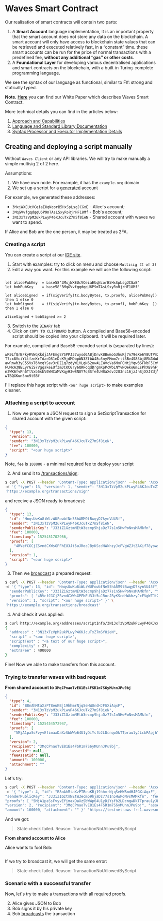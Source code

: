 # Waves Smart Contract

Our realisation of smart contracts will contain two parts:

1. A **Smart Account** language implementation, It is an important property that the smart account does not store any data on the blockchain. A smart account will only have access to blockchain state values that can be retrieved and executed relatively fast, in a “constant” time. these smart accounts can be run for the price of normal transactions with a predefined fee, **without any additional “gas” or other costs**.
2. A **Foundational Layer** for developing various decentralised applications and smart contracts on the blockchain, with a built-in Turing-complete programming language.

We see the syntax of our language as functional, similar to F\#: strong and statically typed.

**Note.** [**Here**](https://wavesplatform.com/files/docs/white_paper_waves_smart_contracts.pdf) you can find our White Paper which describes Waves Smart Contract.

More technical details you can find in the articles below:

1. [Approach and Capabilities](./waves-contracts-language-description/approach-and-capabilities.md)
2. [Language and Standard Library Documentation](waves-contracts-language-description/language-description.md)
3. [Syntax Processor and Executor Implementation Details](waves-contracts-language-description/implementation-details.md)

## Creating and deploying a script manually

Without `Waves Client` or any API libraries. We will try to make manually a simple multisig 2 of 2 here.

Assumptions:
1. We have own node. For example, it has the `example.org` domain
2. We set up a script for a [generated](../development-and-api/waves-node-rest-api/address.md#post-addresses) account

For example, we generated these addresses:
* `3MxjWXEUcVCeiaEUqNcorB5HxSpLsgJCGxE` - Alice's account;
* `3MqGVvfgqdqqU6P9mTAsLSxyRoRjrHF18Mf` - Bob's account;
* `3N13xTzVpM2ukPLwyP46KJcuTxZ7mSf8ieN` - Shared account with waves we want to spend.

If Alice and Bob are the one person, it may be treated as 2FA.

### Creating a script

You can create a script at our [IDE site](http://ide.wavesplatform.com/).

1. Start with examples: try to click on menu and choose `Multisig (2 of 3)`
2. Edit a way you want. For this example we will use the following script:

  ```

  let alicePubKey  = base58'3MxjWXEUcVCeiaEUqNcorB5HxSpLsgJCGxE'
  let bobPubKey    = base58'3MqGVvfgqdqqU6P9mTAsLSxyRoRjrHF18Mf'

  let aliceSigned  = if(sigVerify(tx.bodyBytes, tx.proof0, alicePubKey)) then 1 else 0
  let bobSigned    = if(sigVerify(tx.bodyBytes, tx.proof1, bobPubKey  )) then 1 else 0

  aliceSigned + bobSigned >= 2

  ```

3. Switch to the `BINARY` tab
4. Click on `COPY TO CLIPBOARD` button. A compiled and Base58-encoded script should be copied into your clipboard. It will be required later.

For example, compiled and Base58-encoded script is (separated by lines):
```
wR9LfQrBFkyRVWqKkdjJAFEmgEYSPPJ37wysd6ABjDnvKBBwmoGUhuKj7n79eXe6Y8UTPmZsdAGTcu84xMDwXPXcKbcHbahS9QXsySCUYWnkaeWsVvoPmrmDMaPZakqpy
T7zx8VciYLtfznKrTdaeD81eDsK9jdMDbpWN3ZfbW48u5nyFMmm7rtt3Bv4S83bj8ENAWub16qUeGUzMEvTWDogd1rWPuXz2HZxpjYoYDaat9TmoxhXbAvT91MWSzL3mi
awRnwh3yC5SVxT6hxqYSav3rDZ1q7zdyW1VLgN62uwALEWVcVa6MyFCNt1Yqw3SFkbF5CmV7NVVTaeVbPdf4QLi9zn8W1ZReArHhuxj9G6zxDWdJ1vgKEYypMXQQQZUum
FUMxA38ELyrGiS7VgqakeEUf3mJCKCGry6QRFoqdDrgmKpPcWbLNYvNQeko6mLsPhXB9hFjGMMsXUycBtuHtd3UbShdK3Hwmj4e5fRVfstjhXPHP35JUCrKkFwYrcsHom
n3WK6fvPn6TtVxb6sbV6WHCaMVKqyH3w8N8Y7qBSfe4UH8aXdvJ2U3nc16jzJhSjXXJZdjYGCLoJM3GzAvyh99q6kNE3fRbweuEW4SECKkCJNWDMvBghBjhVTgoDkuQvr
wTBQXKun5nx9tSBf
```

I'll replace this huge script with `<our huge script>` to make examples cleaner.

### Attaching a script to account

1. Now we prepare a JSON request to sign a SetScriptTransaction for shared account with the given script:

  ```json
  {
    "type": 13,
    "version": 1,
    "sender": "3N13xTzVpM2ukPLwyP46KJcuTxZ7mSf8ieN",
    "fee": 100000,
    "script": "<our huge script>"
  }
  ```

  Note, `fee` is `100000` - a minimal required fee to deploy your script

2. And send it to [/transactions/sign](../development-and-api/waves-node-rest-api/transactions.md#post-transactionssign):

  ```bash
  $ curl -X POST --header 'Content-Type: application/json' --header 'Accept: application/json' --header 'X-API-Key: <it is a secret>' \
  -d '{ "type": 13, "version": 1, "sender": "3N13xTzVpM2ukPLwyP46KJcuTxZ7mSf8ieN", "fee": 100000, "script": "<our huge script>" }' \
  'https://example.org/transactions/sign'
  ```

  and receive a JSON ready to broadcast:
  ```json
  {
    "type": 13,
    "id": "HnqsUwKu8iWLzWUFowbfNe55hABM9tBwqyD7kynVU45f",
    "sender": "3N13xTzVpM2ukPLwyP46KJcuTxZ7mSf8ieN",
    "senderPublicKey": "J33iZ1GztmNEtW3ecmp9hjaDz77s1n5HwPoNvsMAMkfn",
    "fee": 100000,
    "timestamp": 1525451702956,
    "proofs": [
      "4RVefCGCjZSvndCXWsGPFhEU3Jt5uJRocJByKScdHWkhzyJcFVgWZJtZAXif78yowsU4qfbzYCPa52KuGcY3C8Rc"
    ],
    "version": 1,
    "script": "<our huge script>"
  }
  ```

3. Then we [broadcast](../development-and-api/waves-node-rest-api/transactions.md#post-transactionsbroadcast) a prepared request:

  ```bash
  $ curl -X POST --header 'Content-Type: application/json' --header 'Accept: application/json' --header 'X-API-Key: <it is a secret>' \
  -d '{ "type": 13, "id": "HnqsUwKu8iWLzWUFowbfNe55hABM9tBwqyD7kynVU45f", "sender": "3N13xTzVpM2ukPLwyP46KJcuTxZ7mSf8ieN", \
    "senderPublicKey": "J33iZ1GztmNEtW3ecmp9hjaDz77s1n5HwPoNvsMAMkfn", "fee": 100000, "timestamp": 1525451702956, \
    "proofs": [ "4RVefCGCjZSvndCXWsGPFhEU3Jt5uJRocJByKScdHWkhzyJcFVgWZJtZAXif78yowsU4qfbzYCPa52KuGcY3C8Rc" ], \
    "version": 1, "script": "<our huge script>" }' \
  'https://example.org/transactions/broadcast'
  ```

4. And check it was applied:

  ```bash
  $ curl http://example.org/addresses/scriptInfo/3N13xTzVpM2ukPLwyP46KJcuTxZ7mSf8ieN
  {
    "address" : "3N13xTzVpM2ukPLwyP46KJcuTxZ7mSf8ieN",
    "script" : "<our huge script>",
    "scriptText" : "<a text of our huge script>",
    "complexity" : 27,
    "extraFee" : 400000
  }
  ```

Fine! Now we able to make transfers from this account.

### Trying to transfer waves with bad request

**From shared account to `3MqCPnaoTvE81Es4FSR1m7S6yMUnnJPu9bj`**

```json
{
  "type": 4,
  "id": "B8nAhMtaXzPTBeuKBj19hhmrNjqSeHW8ndHJFGXiAqxF",
  "sender": "3N13xTzVpM2ukPLwyP46KJcuTxZ7mSf8ieN",
  "senderPublicKey": "J33iZ1GztmNEtW3ecmp9hjaDz77s1n5HwPoNvsMAMkfn",
  "fee": 100000,
  "timestamp": 1525454572947,
  "proofs": [
    "5MjA1paSsFvyvEfimaxDaXzSbWWp64U1yDiYsfb2LDcnqwDkTTprau1yJLcbPApjhTAuBufScPycRbudVmLzt2Vb"
  ],
  "version": 2,
  "recipient": "3MqCPnaoTvE81Es4FSR1m7S6yMUnnJPu9bj",
  "assetId": null,
  "feeAssetId": null,
  "amount": 100000,
  "attachment": ""
}
```

Let's try:
```bash
$ curl -X POST --header 'Content-Type: application/json' --header 'Accept: application/json' --header 'X-API-Key: <it is a secret>' \
-d '{ "type": 4, "id": "B8nAhMtaXzPTBeuKBj19hhmrNjqSeHW8ndHJFGXiAqxF", "sender": "3N13xTzVpM2ukPLwyP46KJcuTxZ7mSf8ieN", \
"senderPublicKey": "J33iZ1GztmNEtW3ecmp9hjaDz77s1n5HwPoNvsMAMkfn", "fee": 100000, "timestamp": 1525454572947, \
"proofs": [ "5MjA1paSsFvyvEfimaxDaXzSbWWp64U1yDiYsfb2LDcnqwDkTTprau1yJLcbPApjhTAuBufScPycRbudVmLzt2Vb" ], \
"version": 2, "recipient": "3MqCPnaoTvE81Es4FSR1m7S6yMUnnJPu9bj", "assetId": null, "feeAssetId": null, \
"amount": 100000, "attachment": "" }' 'https://testnet-aws-fr-1.wavesnodes.com/transactions/broadcast'
```

And we got:
> State check failed. Reason: TransactionNotAllowedByScript

**From shared account to Alice**

Alice wants to fool Bob:

```json
```

If we try to broadcast it, we will get the same error:
> State check failed. Reason: TransactionNotAllowedByScript

### Scenario with a successful transfer

Now, let's try to make a transactions with all required proofs.

2. Alice gives JSON to Bob
3. Bob signs it by his private key
4. Bob [broadcasts](../development-and-api/waves-node-rest-api/transactions.md#post-transactionsbroadcast) the transaction
